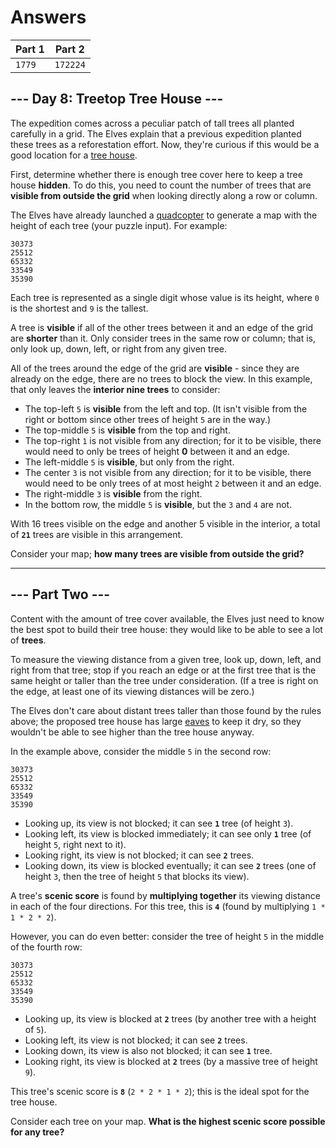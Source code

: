 # Answers

| Part 1 | Part 2   |
| ------ | -------- |
| `1779` | `172224` |

## --- Day 8: Treetop Tree House ---

The expedition comes across a peculiar patch of tall trees all planted carefully in a grid. The Elves explain that a previous expedition planted these trees as a reforestation effort. Now, they're curious if this would be a good location for a [tree house](https://en.wikipedia.org/wiki/Tree_house).

First, determine whether there is enough tree cover here to keep a tree house __hidden__. To do this, you need to count the number of trees that are __visible from outside the grid__ when looking directly along a row or column.

The Elves have already launched a [quadcopter](https://en.wikipedia.org/wiki/Quadcopter) to generate a map with the height of each tree (your puzzle input). For example:

    30373
    25512
    65332
    33549
    35390

Each tree is represented as a single digit whose value is its height, where `0` is the shortest and `9` is the tallest.

A tree is __visible__ if all of the other trees between it and an edge of the grid are __shorter__ than it. Only consider trees in the same row or column; that is, only look up, down, left, or right from any given tree.

All of the trees around the edge of the grid are __visible__ - since they are already on the edge, there are no trees to block the view. In this example, that only leaves the __interior nine trees__ to consider:

- The top-left `5` is __visible__ from the left and top. (It isn't visible from the right or bottom since other trees of height `5` are in the way.)
- The top-middle `5` is __visible__ from the top and right.
- The top-right `1` is not visible from any direction; for it to be visible, there would need to only be trees of height __0__ between it and an edge.
- The left-middle `5` is __visible__, but only from the right.
- The center `3` is not visible from any direction; for it to be visible, there would need to be only trees of at most height `2` between it and an edge.
- The right-middle `3` is __visible__ from the right.
- In the bottom row, the middle `5` is __visible__, but the `3` and `4` are not.

With 16 trees visible on the edge and another 5 visible in the interior, a total of __`21`__ trees are visible in this arrangement.

Consider your map; __how many trees are visible from outside the grid?__

-----------------

## --- Part Two ---

Content with the amount of tree cover available, the Elves just need to know the best spot to build their tree house: they would like to be able to see a lot of __trees__.

To measure the viewing distance from a given tree, look up, down, left, and right from that tree; stop if you reach an edge or at the first tree that is the same height or taller than the tree under consideration. (If a tree is right on the edge, at least one of its viewing distances will be zero.)

The Elves don't care about distant trees taller than those found by the rules above; the proposed tree house has large [eaves](https://en.wikipedia.org/wiki/Eaves) to keep it dry, so they wouldn't be able to see higher than the tree house anyway.

In the example above, consider the middle `5` in the second row:

    30373
    25512
    65332
    33549
    35390

- Looking up, its view is not blocked; it can see __`1`__ tree (of height `3`).
- Looking left, its view is blocked immediately; it can see only __`1`__ tree (of height `5`, right next to it).
- Looking right, its view is not blocked; it can see __`2`__ trees.
- Looking down, its view is blocked eventually; it can see __`2`__ trees (one of height `3`, then the tree of height `5` that blocks its view).

A tree's __scenic score__ is found by __multiplying together__ its viewing distance in each of the four directions. For this tree, this is __`4`__ (found by multiplying `1 * 1 * 2 * 2`).

However, you can do even better: consider the tree of height `5` in the middle of the fourth row:

    30373
    25512
    65332
    33549
    35390

- Looking up, its view is blocked at __`2`__ trees (by another tree with a height of `5`).
- Looking left, its view is not blocked; it can see __`2`__ trees.
- Looking down, its view is also not blocked; it can see __`1`__ tree.
- Looking right, its view is blocked at __`2`__ trees (by a massive tree of height `9`).

This tree's scenic score is __`8`__ (`2 * 2 * 1 * 2`); this is the ideal spot for the tree house.

Consider each tree on your map. __What is the highest scenic score possible for any tree?__